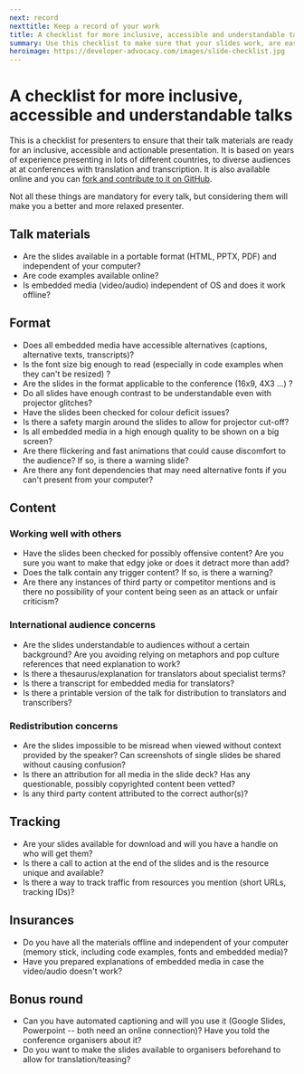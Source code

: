 ```yaml
---
next: record
nexttitle: Keep a record of your work
title: A checklist for more inclusive, accessible and understandable talks - The Developer Advocacy Handbook
summary: Use this checklist to make sure that your slides work, are easy to grasp and don't offend anyone.
heroimage: https://developer-advocacy.com/images/slide-checklist.jpg
---
```


# A checklist for more inclusive, accessible and understandable talks

This is a checklist for presenters to ensure that their talk materials
are ready for an inclusive, accessible and actionable presentation. It
is based on years of experience presenting in lots of different
countries, to diverse audiences at at conferences with translation and
transcription. It is also available online and you can [fork and
contribute to it on GitHub](https://github.com/codepo8/talk-checklist/).

Not all these things are mandatory for every talk, but considering them
will make you a better and more relaxed presenter.

## Talk materials

* Are the slides available in a portable format (HTML, PPTX, PDF) and independent of your computer?
* Are code examples available online?
* Is embedded media (video/audio) independent of OS and does it work offline?

## Format

* Does all embedded media have accessible alternatives (captions, alternative texts, transcripts)?
* Is the font size big enough to read (especially in code examples when they can\'t be resized) ?
* Are the slides in the format applicable to the conference (16x9, 4X3 \...) ?
* Do all slides have enough contrast to be understandable even with projector glitches?
* Have the slides been checked for colour deficit issues?
* Is there a safety margin around the slides to allow for projector cut-off?
* Is all embedded media in a high enough quality to be shown on a big screen?
* Are there flickering and fast animations that could cause discomfort to the audience? If so, is there a warning slide?
* Are there any font dependencies that may need alternative fonts if you can\'t present from your computer?

## Content

### Working well with others

* Have the slides been checked for possibly offensive content? Are you sure you want to make that edgy joke or does it detract more than add?
* Does the talk contain any trigger content? If so, is there a warning?
* Are there any instances of third party or competitor mentions and is there no possibility of your content being seen as an attack or unfair criticism?

### International audience concerns

* Are the slides understandable to audiences without a certain background? Are you avoiding relying on metaphors and pop culture references that need explanation to work?
* Is there a thesaurus/explanation for translators about specialist terms?
* Is there a transcript for embedded media for translators?
* Is there a printable version of the talk for distribution to translators and transcribers?

### Redistribution concerns

* Are the slides impossible to be misread when viewed without context provided by the speaker? Can screenshots of single slides be shared without causing confusion?
* Is there an attribution for all media in the slide deck? Has any questionable, possibly copyrighted content been vetted?
* Is any third party content attributed to the correct author(s)?

## Tracking

* Are your slides available for download and will you have a handle on who will get them?
* Is there a call to action at the end of the slides and is the resource unique and available?
* Is there a way to track traffic from resources you mention (short URLs, tracking IDs)?

## Insurances

* Do you have all the materials offline and independent of your computer (memory stick, including code examples, fonts and embedded media)?
* Have you prepared explanations of embedded media in case the video/audio doesn\'t work?

## Bonus round

* Can you have automated captioning and will you use it (Google Slides, Powerpoint -- both need an online connection)? Have you told the conference organisers about it?
* Do you want to make the slides available to organisers beforehand to allow for translation/teasing?